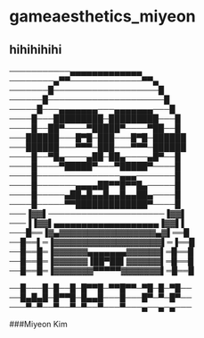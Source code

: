 # gameaesthetics_miyeon

## hihihihihi


───────────▄▄▄▄▄▄▄▄▄▄▄▄▄
────────▄▀▀─────────────▀▀▄
───────█───────────────────█
──────█─────────────────────█
─────█───▄▄▄▄▄▄▄───▄▄▄▄▄▄▄───█
────█───█████████─█████████───█
────█──██▀────▀█████▀────▀██──█
───██████───█▀█─███───█▀█─██████
───██████───▀▀▀─███───▀▀▀─██████
────█──▀█▄────▄██─██▄────▄█▀──█
────█────▀█████▀───▀█████▀────█
────█───────────────▄▄▄───────█
────█───────▄▄▄▄██▀▀█▀▀█▄─────█
────█─────▄██▄█▄▄█▄▄█▄▄██▄────█
────█─────▀▀█████████████▀────█
───▐▓▓▌─────────────────────▐▓▓▌
───▐▐▓▓▌▄▄▄▄▄▄▄▄▄▄▄▄▄▄▄▄▄▄▄▐▓▓▌▌
───█══▐▓▄▓▓▓▓▓▓▓▓▓▓▓▓▓▓▓▓▓▄▓▌══█
──█══▌═▐▓▓▓▓▓▓▓▓▓▓▓▓▓▓▓▓▓▓▓▌═▐══█
──█══█═▐▓▓▓▓▓▓▄▄▄▄▄▄▄▓▓▓▓▓▓▌═█══█
──█══█═▐▓▓▓▓▓▓▐██▀██▌▓▓▓▓▓▓▌═█══█
──█══█═▐▓▓▓▓▓▓▓▀▀▀▀▀▓▓▓▓▓▓▓▌═█══█

──█───█─█──█─█▀▀█─▀▀█▀▀─▀█─█─▀█──
──█▄█▄█─█▀▀█─█▄▄█───█───█▀─▀─█▀──
───▀─▀──▀──▀─▀──▀───▀───▄──▄─▄───

           
###Miyeon Kim
